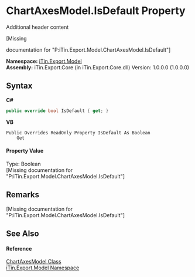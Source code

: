 # ChartAxesModel.IsDefault Property 
Additional header content 

\[Missing <summary> documentation for "P:iTin.Export.Model.ChartAxesModel.IsDefault"\]

**Namespace:**&nbsp;<a href="ef57ffcc-e95e-b212-5a46-9aa6f5a3511f">iTin.Export.Model</a><br />**Assembly:**&nbsp;iTin.Export.Core (in iTin.Export.Core.dll) Version: 1.0.0.0 (1.0.0.0)

## Syntax

**C#**<br />
``` C#
public override bool IsDefault { get; }
```

**VB**<br />
``` VB
Public Overrides ReadOnly Property IsDefault As Boolean
	Get
```


#### Property Value
Type: Boolean<br />\[Missing <value> documentation for "P:iTin.Export.Model.ChartAxesModel.IsDefault"\]

## Remarks
\[Missing <remarks> documentation for "P:iTin.Export.Model.ChartAxesModel.IsDefault"\]

## See Also


#### Reference
<a href="1d8547ce-0270-dd2c-e0e4-007ddc9c007c">ChartAxesModel Class</a><br /><a href="ef57ffcc-e95e-b212-5a46-9aa6f5a3511f">iTin.Export.Model Namespace</a><br />